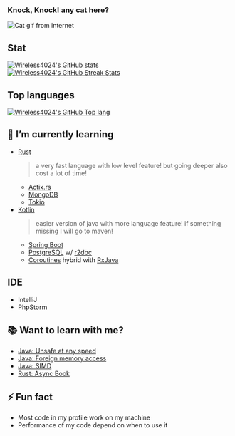 ### Knock, Knock! any cat here?
![Cat gif from internet](https://thumbs.gfycat.com/FaroffFreeAfricangoldencat-max-1mb.gif)

## Stat
[![Wireless4024's GitHub stats](https://github-readme-stats.vercel.app/api?username=wireless4024&show_icons=true&theme=radical)](https://github.com/Wireless4024)  
[![Wireless4024's GitHub Streak Stats](https://github-readme-streak-stats.herokuapp.com/?user=wireless4024&show_icons=true&theme=radical)](https://github.com/Wireless4024)  
## Top languages
[![Wireless4024's GitHub Top lang](https://github-readme-stats.vercel.app/api/top-langs?username=wireless4024&show_icons=true&theme=radical)](https://github.com/Wireless4024)  



<!--
**Wireless4024/Wireless4024** is a ✨ _special_ ✨ repository because its `README.md` (this file) appears on your GitHub profile.

Here are some ideas to get you started:

- 🔭 I’m currently working on ...
- 🌱 I’m currently learning ...
- 👯 I’m looking to collaborate on ...
- 🤔 I’m looking for help with ...
- 💬 Ask me about ...
- 📫 How to reach me: ...
- 😄 Pronouns: ...
- ⚡ Fun fact: ...
-->

## 🌱 I’m currently learning
+ [Rust](https://www.rust-lang.org/)
  > a very fast language with low level feature! but going deeper also cost a lot of time!
  - [Actix.rs](https://actix.rs/)
  - [MongoDB](https://github.com/mongodb/mongo-rust-driver)
  - [Tokio](https://tokio.rs/)
+ [Kotlin](https://kotlinlang.org/)
  > easier version of java with more language feature! if something missing I will go to maven!
  - [Spring Boot](https://spring.io/projects/spring-boot)
  - [PostgreSQL](https://www.postgresql.org/) w/ [r2dbc](https://r2dbc.io/)
  - [Coroutines](https://kotlinlang.org/docs/coroutines-overview.html) hybrid with [RxJava](https://reactivex.io/)

## IDE
+ IntelliJ
+ PhpStorm

## 📚 Want to learn with me?
+ [Java: Unsafe at any speed](https://blogs.oracle.com/javamagazine/post/the-unsafe-class-unsafe-at-any-speed)
+ [Java: Foreign memory access](https://openjdk.java.net/jeps/393)
+ [Java: SIMD](https://openjdk.java.net/jeps/417)
+ [Rust: Async Book](https://rust-lang.github.io/async-book/01_getting_started/01_chapter.html)

## ⚡ Fun fact
+ Most code in my profile work on my machine
+ Performance of my code depend on when to use it
